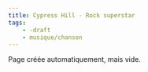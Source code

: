 ```yaml
---
title: Cypress Hill - Rock superstar
tags:
    - -draft
    - musique/chanson
---
```


Page créée automatiquement, mais vide.
